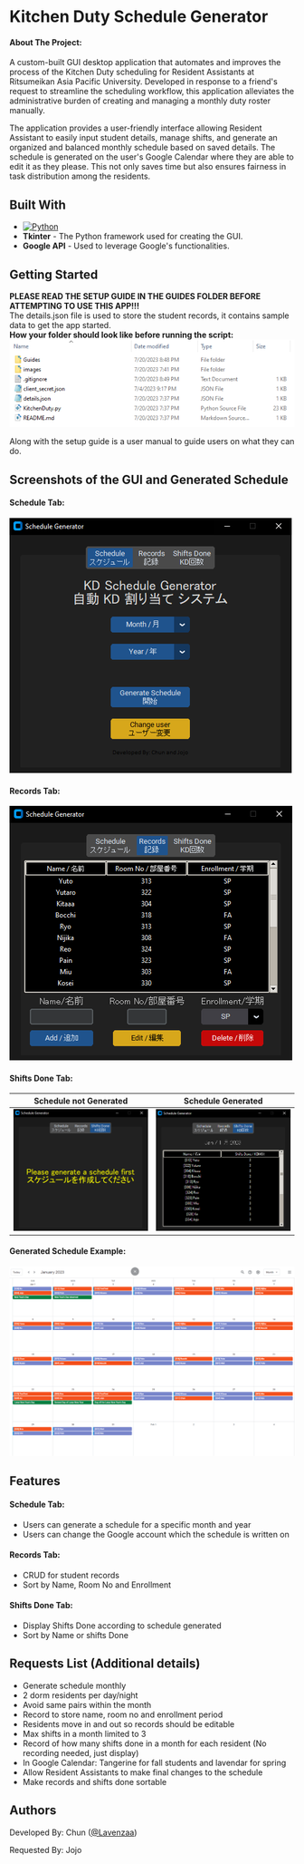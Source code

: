 # Kitchen Duty Schedule Generator

#### About The Project:

A custom-built GUI desktop application that automates and improves the process of the Kitchen Duty scheduling for Resident Assistants at Ritsumeikan Asia Pacific University. Developed in response to a friend's request to streamline the scheduling workflow, this application alleviates the administrative burden of creating and managing a monthly duty roster manually.

The application provides a user-friendly interface allowing Resident Assistant to easily input student details, manage shifts, and generate an organized and balanced monthly schedule based on saved details. The schedule is generated on the user's Google Calendar where they are able to edit it as they please. This not only saves time but also ensures fairness in task distribution among the residents.

## Built With

- [![Python]][Python-url]
- **Tkinter** - The Python framework used for creating the GUI.
- **Google API** - Used to leverage Google's functionalities.

[Python]: https://img.shields.io/badge/Python-3776AB?style=for-the-badge&logo=python&logoColor=white
[Python-url]: https://www.python.org/

## Getting Started

**PLEASE READ THE SETUP GUIDE IN THE GUIDES FOLDER BEFORE ATTEMPTING TO USE THIS APP!!!**  
The details.json file is used to store the student records, it contains sample data to get the app started.  
**How your folder should look like before running the script:**
<kbd> <img src="images/folder.PNG" /> </kbd>

Along with the setup guide is a user manual to guide users on what they can do.

## Screenshots of the GUI and Generated Schedule

#### Schedule Tab:

![Schedule](images/schedulePage.PNG)

#### Records Tab:

![Records](images/recordsPage.PNG)

#### Shifts Done Tab:
Schedule not Generated     |  Schedule Generated
:-------------------------:|:-------------------------:
![Shift Empty](images/shiftsEmpty.PNG) | ![Shift Loaded](images/shiftsLoaded.PNG)

#### Generated Schedule Example:

<kbd> <img src="images/schedule.PNG" /> </kbd>

## Features

#### Schedule Tab:

- Users can generate a schedule for a specific month and year
- Users can change the Google account which the schedule is written on

#### Records Tab:

- CRUD for student records
- Sort by Name, Room No and Enrollment

#### Shifts Done Tab:

- Display Shifts Done according to schedule generated
- Sort by Name or shifts Done

## Requests List (Additional details)

- Generate schedule monthly
- 2 dorm residents per day/night
- Avoid same pairs within the month
- Record to store name, room no and enrollment period
- Residents move in and out so records should be editable
- Max shifts in a month limited to 3
- Record of how many shifts done in a month for each resident (No recording needed, just display)
- In Google Calendar: Tangerine for fall students and lavendar for spring
- Allow Resident Assistants to make final changes to the schedule
- Make records and shifts done sortable

## Authors

Developed By: Chun ([@Lavenzaa](https://github.com/Lavenzaa))

Requested By: Jojo
